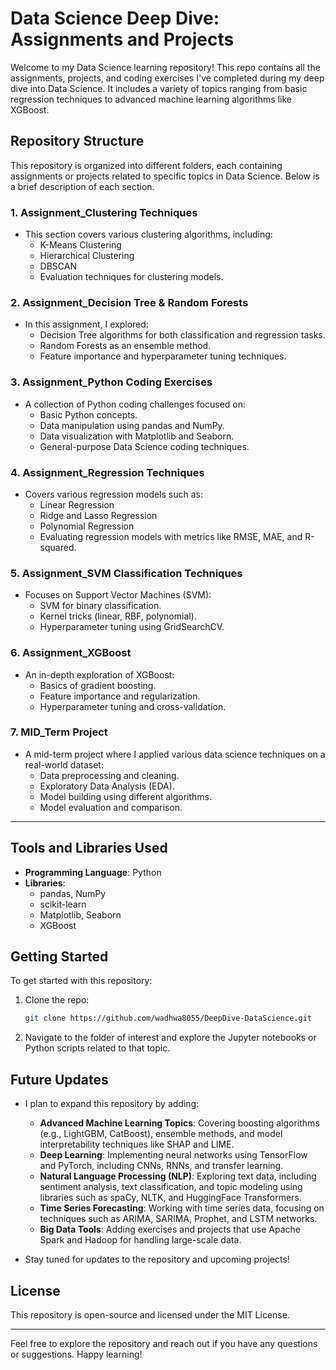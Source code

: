 # Data Science Deep Dive: Assignments and Projects

Welcome to my Data Science learning repository! This repo contains all the assignments, projects, and coding exercises I've completed during my deep dive into Data Science. It includes a variety of topics ranging from basic regression techniques to advanced machine learning algorithms like XGBoost.

## Repository Structure

This repository is organized into different folders, each containing assignments or projects related to specific topics in Data Science. Below is a brief description of each section.

### 1. **Assignment_Clustering Techniques**
   - This section covers various clustering algorithms, including:
     - K-Means Clustering
     - Hierarchical Clustering
     - DBSCAN
     - Evaluation techniques for clustering models.

### 2. **Assignment_Decision Tree & Random Forests**
   - In this assignment, I explored:
     - Decision Tree algorithms for both classification and regression tasks.
     - Random Forests as an ensemble method.
     - Feature importance and hyperparameter tuning techniques.

### 3. **Assignment_Python Coding Exercises**
   - A collection of Python coding challenges focused on:
     - Basic Python concepts.
     - Data manipulation using pandas and NumPy.
     - Data visualization with Matplotlib and Seaborn.
     - General-purpose Data Science coding techniques.

### 4. **Assignment_Regression Techniques**
   - Covers various regression models such as:
     - Linear Regression
     - Ridge and Lasso Regression
     - Polynomial Regression
     - Evaluating regression models with metrics like RMSE, MAE, and R-squared.

### 5. **Assignment_SVM Classification Techniques**
   - Focuses on Support Vector Machines (SVM):
     - SVM for binary classification.
     - Kernel tricks (linear, RBF, polynomial).
     - Hyperparameter tuning using GridSearchCV.

### 6. **Assignment_XGBoost**
   - An in-depth exploration of XGBoost:
     - Basics of gradient boosting.
     - Feature importance and regularization.
     - Hyperparameter tuning and cross-validation.

### 7. **MID_Term Project**
   - A mid-term project where I applied various data science techniques on a real-world dataset:
     - Data preprocessing and cleaning.
     - Exploratory Data Analysis (EDA).
     - Model building using different algorithms.
     - Model evaluation and comparison.

---

## Tools and Libraries Used

- **Programming Language**: Python
- **Libraries**:
  - pandas, NumPy
  - scikit-learn
  - Matplotlib, Seaborn
  - XGBoost

## Getting Started

To get started with this repository:

1. Clone the repo:
   ```bash
   git clone https://github.com/wadhwa8055/DeepDive-DataScience.git
   ```
2. Navigate to the folder of interest and explore the Jupyter notebooks or Python scripts related to that topic.

## Future Updates

- I plan to expand this repository by adding:
  - **Advanced Machine Learning Topics**: Covering boosting algorithms (e.g., LightGBM, CatBoost), ensemble methods, and model interpretability techniques like SHAP and LIME.
  - **Deep Learning**: Implementing neural networks using TensorFlow and PyTorch, including CNNs, RNNs, and transfer learning.
  - **Natural Language Processing (NLP)**: Exploring text data, including sentiment analysis, text classification, and topic modeling using libraries such as spaCy, NLTK, and HuggingFace Transformers.
  - **Time Series Forecasting**: Working with time series data, focusing on techniques such as ARIMA, SARIMA, Prophet, and LSTM networks.
  - **Big Data Tools**: Adding exercises and projects that use Apache Spark and Hadoop for handling large-scale data.
  
- Stay tuned for updates to the repository and upcoming projects!

## License

This repository is open-source and licensed under the MIT License.

---

Feel free to explore the repository and reach out if you have any questions or suggestions. Happy learning!
